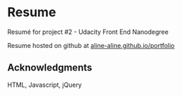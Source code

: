 # Resume

Resumé for project #2 - Udacity Front End Nanodegree

Resume hosted on github at [aline-aline.github.io/portfolio](https://aline-aline.github.io/resume/)

## Acknowledgments

HTML, Javascript, jQuery
